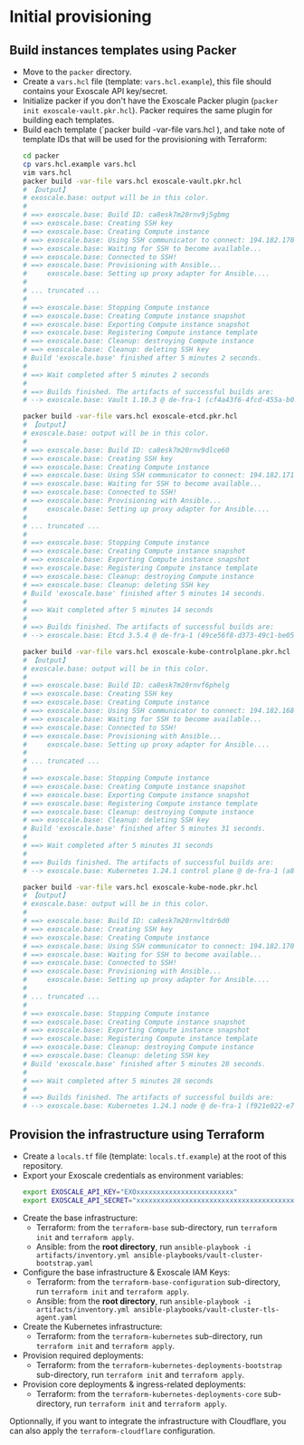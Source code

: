 # Initial provisioning

## Build instances templates using Packer

- Move to the `packer` directory.
- Create a `vars.hcl` file (template: `vars.hcl.example`), this file should contains your Exoscale API key/secret.
- Initialize packer if you don't have the Exoscale Packer plugin (`packer init exoscale-vault.pkr.hcl`). Packer requires the same plugin for building each templates.
- Build each template (`packer build -var-file vars.hcl <packer-file>), and take note of template IDs that will be used for the provisioning with Terraform:
    ```bash
    cd packer
    cp vars.hcl.example vars.hcl
    vim vars.hcl
    packer build -var-file vars.hcl exoscale-vault.pkr.hcl
    # 【output】
    # exoscale.base: output will be in this color.
    #
    # ==> exoscale.base: Build ID: ca8esk7m20rnv9j5gbmg
    # ==> exoscale.base: Creating SSH key
    # ==> exoscale.base: Creating Compute instance
    # ==> exoscale.base: Using SSH communicator to connect: 194.182.170.167
    # ==> exoscale.base: Waiting for SSH to become available...
    # ==> exoscale.base: Connected to SSH!
    # ==> exoscale.base: Provisioning with Ansible...
    #     exoscale.base: Setting up proxy adapter for Ansible....
    #
    # ... truncated ...
    #
    # ==> exoscale.base: Stopping Compute instance
    # ==> exoscale.base: Creating Compute instance snapshot
    # ==> exoscale.base: Exporting Compute instance snapshot
    # ==> exoscale.base: Registering Compute instance template
    # ==> exoscale.base: Cleanup: destroying Compute instance
    # ==> exoscale.base: Cleanup: deleting SSH key
    # Build 'exoscale.base' finished after 5 minutes 2 seconds.
    #
    # ==> Wait completed after 5 minutes 2 seconds
    #
    # ==> Builds finished. The artifacts of successful builds are:
    # --> exoscale.base: Vault 1.10.3 @ de-fra-1 (cf4a43f6-4fcd-455a-b023-82dc5133cdaa)

    packer build -var-file vars.hcl exoscale-etcd.pkr.hcl
    # 【output】
    # exoscale.base: output will be in this color.
    #
    # ==> exoscale.base: Build ID: ca8esk7m20rnv9dlce60
    # ==> exoscale.base: Creating SSH key
    # ==> exoscale.base: Creating Compute instance
    # ==> exoscale.base: Using SSH communicator to connect: 194.182.171.164
    # ==> exoscale.base: Waiting for SSH to become available...
    # ==> exoscale.base: Connected to SSH!
    # ==> exoscale.base: Provisioning with Ansible...
    #     exoscale.base: Setting up proxy adapter for Ansible....
    #
    # ... truncated ...
    #
    # ==> exoscale.base: Stopping Compute instance
    # ==> exoscale.base: Creating Compute instance snapshot
    # ==> exoscale.base: Exporting Compute instance snapshot
    # ==> exoscale.base: Registering Compute instance template
    # ==> exoscale.base: Cleanup: destroying Compute instance
    # ==> exoscale.base: Cleanup: deleting SSH key
    # Build 'exoscale.base' finished after 5 minutes 14 seconds.
    #
    # ==> Wait completed after 5 minutes 14 seconds
    #
    # ==> Builds finished. The artifacts of successful builds are:
    # --> exoscale.base: Etcd 3.5.4 @ de-fra-1 (49ce56f8-d373-49c1-be05-e30c0cacb62e)

    packer build -var-file vars.hcl exoscale-kube-controlplane.pkr.hcl
    # 【output】
    # exoscale.base: output will be in this color.
    #
    # ==> exoscale.base: Build ID: ca8esk7m20rnvf6phelg
    # ==> exoscale.base: Creating SSH key
    # ==> exoscale.base: Creating Compute instance
    # ==> exoscale.base: Using SSH communicator to connect: 194.182.168.172
    # ==> exoscale.base: Waiting for SSH to become available...
    # ==> exoscale.base: Connected to SSH!
    # ==> exoscale.base: Provisioning with Ansible...
    #     exoscale.base: Setting up proxy adapter for Ansible....
    #
    # ... truncated ...
    #
    # ==> exoscale.base: Stopping Compute instance
    # ==> exoscale.base: Creating Compute instance snapshot
    # ==> exoscale.base: Exporting Compute instance snapshot
    # ==> exoscale.base: Registering Compute instance template
    # ==> exoscale.base: Cleanup: destroying Compute instance
    # ==> exoscale.base: Cleanup: deleting SSH key
    # Build 'exoscale.base' finished after 5 minutes 31 seconds.
    #
    # ==> Wait completed after 5 minutes 31 seconds
    #
    # ==> Builds finished. The artifacts of successful builds are:
    # --> exoscale.base: Kubernetes 1.24.1 control plane @ de-fra-1 (a81b4643-da27-493f-98b0-b7f9fff7579b)

    packer build -var-file vars.hcl exoscale-kube-node.pkr.hcl
    # 【output】
    # exoscale.base: output will be in this color.
    #
    # ==> exoscale.base: Build ID: ca8esk7m20rnvltdr6d0
    # ==> exoscale.base: Creating SSH key
    # ==> exoscale.base: Creating Compute instance
    # ==> exoscale.base: Using SSH communicator to connect: 194.182.170.33
    # ==> exoscale.base: Waiting for SSH to become available...
    # ==> exoscale.base: Connected to SSH!
    # ==> exoscale.base: Provisioning with Ansible...
    #     exoscale.base: Setting up proxy adapter for Ansible....
    #
    # ... truncated ...
    #
    # ==> exoscale.base: Stopping Compute instance
    # ==> exoscale.base: Creating Compute instance snapshot
    # ==> exoscale.base: Exporting Compute instance snapshot
    # ==> exoscale.base: Registering Compute instance template
    # ==> exoscale.base: Cleanup: destroying Compute instance
    # ==> exoscale.base: Cleanup: deleting SSH key
    # Build 'exoscale.base' finished after 5 minutes 28 seconds.
    #
    # ==> Wait completed after 5 minutes 28 seconds
    #
    # ==> Builds finished. The artifacts of successful builds are:
    # --> exoscale.base: Kubernetes 1.24.1 node @ de-fra-1 (f921e022-e7a9-4bf3-aa28-1ad34a46c2b1)
    ```

## Provision the infrastructure using Terraform

- Create a `locals.tf` file (template: `locals.tf.example`) at the root of this repository.
- Export your Exoscale credentials as environment variables:
    ```bash
    export EXOSCALE_API_KEY="EXOxxxxxxxxxxxxxxxxxxxxxxxx"
    export EXOSCALE_API_SECRET="xxxxxxxxxxxxxxxxxxxxxxxxxxxxxxxxxxxxxxxxxxx"
    ```
- Create the base infrastructure:
    - Terraform: from the `terraform-base` sub-directory, run `terraform init` and `terraform apply`.
    - Ansible: from the **root directory**, run `ansible-playbook -i artifacts/inventory.yml ansible-playbooks/vault-cluster-bootstrap.yaml`
- Configure the base infrastructure & Exoscale IAM Keys:
    - Terraform: from the `terraform-base-configuration` sub-directory, run `terraform init` and `terraform apply`.
    - Ansible: from the **root directory**, run `ansible-playbook -i artifacts/inventory.yml ansible-playbooks/vault-cluster-tls-agent.yaml`
- Create the Kubernetes infrastructure:
    - Terraform: from the `terraform-kubernetes` sub-directory, run `terraform init` and `terraform apply`.
- Provision required deployments:
    - Terraform: from the `terraform-kubernetes-deployments-bootstrap` sub-directory, run `terraform init` and `terraform apply`.
- Provision core deployments & ingress-related deployments:
    - Terraform: from the `terraform-kubernetes-deployments-core` sub-directory, run `terraform init` and `terraform apply`.

Optionnally, if you want to integrate the infrastructure with Cloudflare, you can also apply the
`terraform-cloudflare` configuration.
